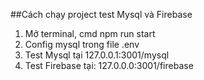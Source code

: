 ﻿##Cách chạy project test Mysql và Firebase


1. Mở terminal, cmd
    npm run start
2. Config mysql trong file .env
3. Test Mysql tại
    127.0.0.1:3001/mysql
4. Test Firebase tại:
    127.0.0.0:3001/firebase